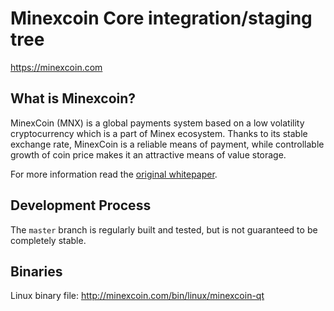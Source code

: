 Minexcoin Core integration/staging tree
=====================================

https://minexcoin.com

What is Minexcoin? 
----------------

MinexCoin (MNX) is a global payments system based on a low volatility cryptocurrency
which is a part of Minex ecosystem. Thanks to its stable exchange rate, MinexCoin
is a reliable means of payment, while controllable growth of coin price makes it an
attractive means of value storage. 

For more information read the
[original whitepaper](https://minexcoin.com/html/download/wpeng.pdf).

Development Process
-------------------

The `master` branch is regularly built and tested, but is not guaranteed to be
completely stable.

Binaries
-------------------

Linux binary file: http://minexcoin.com/bin/linux/minexcoin-qt